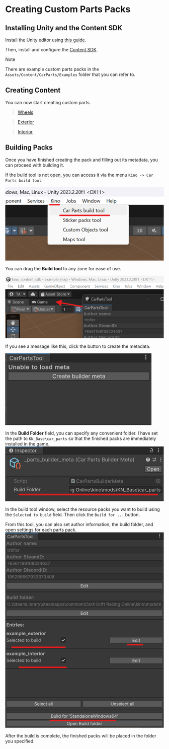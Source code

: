 ﻿# Creating Custom Parts Packs

## Installing Unity and the Content SDK

Install the Unity editor using [this guide](../UnityInstallation/UnityInstallation_EN.md).

Then, install and configure the [Content SDK](../ContentSDK/ContentSDKInstallation_EN.md).

> [!NOTE]  
> There are example custom parts packs in the `Assets/Content/CarParts/Examples` folder that you can refer to.

## Creating Content

You can now start creating custom parts.

> [Wheels](CustomWheels_EN.md)

> [Exterior](CustomExterior_EN.md)

> [Interior](CustomInterior_EN.md)

## Building Packs

Once you have finished creating the pack and filling out its metadata, you can proceed with building it.

If the build tool is not open, you can access it via the menu `Kino -> Car Parts build tool`.

![parts_tool_open.png](../Images/CarParts/parts_tool_open.png)

You can drag the **Build tool** to any zone for ease of use.

![parts_tool_drag.png](../Images/CarParts/parts_tool_drag.png)

If you see a message like this, click the button to create the metadata.

![parts_tool_meta_create.png](../Images/CarParts/parts_tool_meta_create.png)

In the **Build Folder** field, you can specify any convenient folder. I have set the path to `KN_Base\car_parts` so that the finished packs are immediately installed in the game.
![parts_tool_meta_setup.png](../Images/CarParts/parts_tool_meta_setup.png)

In the build tool window, select the resource packs you want to build using the `Selected to build` field. Then click the `Build for ...` button.

From this tool, you can also set author information, the build folder, and open settings for each parts pack.
![parts_tool_main.png](../Images/CarParts/parts_tool_main.png)

After the build is complete, the finished packs will be placed in the folder you specified.
